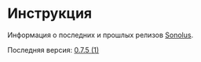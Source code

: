 # Инструкция

Информация о последних и прошлых релизов [Sonolus](https://sonolus.com).

Последняя версия: [0.7.5 (1)](./versions/0.7.5_1.md)
